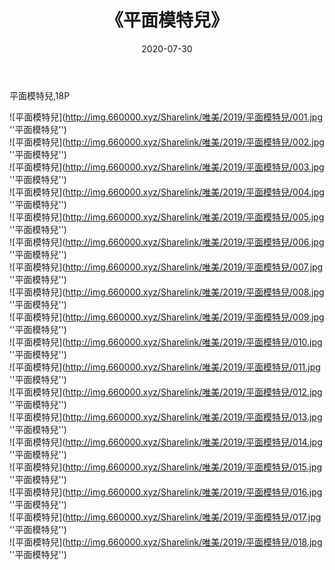 ﻿---
layout: post
title:  《平面模特兒》
date:   2020-07-30
img: http://img.660000.xyz/Sharelink/唯美/2019/平面模特兒/000.jpg
categories: [美女, 清纯, 唯美]
---

平面模特兒,18P

![平面模特兒](http://img.660000.xyz/Sharelink/唯美/2019/平面模特兒/001.jpg ''平面模特兒'') <br>
![平面模特兒](http://img.660000.xyz/Sharelink/唯美/2019/平面模特兒/002.jpg ''平面模特兒'') <br>
![平面模特兒](http://img.660000.xyz/Sharelink/唯美/2019/平面模特兒/003.jpg ''平面模特兒'') <br>
![平面模特兒](http://img.660000.xyz/Sharelink/唯美/2019/平面模特兒/004.jpg ''平面模特兒'') <br>
![平面模特兒](http://img.660000.xyz/Sharelink/唯美/2019/平面模特兒/005.jpg ''平面模特兒'') <br>
![平面模特兒](http://img.660000.xyz/Sharelink/唯美/2019/平面模特兒/006.jpg ''平面模特兒'') <br>
![平面模特兒](http://img.660000.xyz/Sharelink/唯美/2019/平面模特兒/007.jpg ''平面模特兒'') <br>
![平面模特兒](http://img.660000.xyz/Sharelink/唯美/2019/平面模特兒/008.jpg ''平面模特兒'') <br>
![平面模特兒](http://img.660000.xyz/Sharelink/唯美/2019/平面模特兒/009.jpg ''平面模特兒'') <br>
![平面模特兒](http://img.660000.xyz/Sharelink/唯美/2019/平面模特兒/010.jpg ''平面模特兒'') <br>
![平面模特兒](http://img.660000.xyz/Sharelink/唯美/2019/平面模特兒/011.jpg ''平面模特兒'') <br>
![平面模特兒](http://img.660000.xyz/Sharelink/唯美/2019/平面模特兒/012.jpg ''平面模特兒'') <br>
![平面模特兒](http://img.660000.xyz/Sharelink/唯美/2019/平面模特兒/013.jpg ''平面模特兒'') <br>
![平面模特兒](http://img.660000.xyz/Sharelink/唯美/2019/平面模特兒/014.jpg ''平面模特兒'') <br>
![平面模特兒](http://img.660000.xyz/Sharelink/唯美/2019/平面模特兒/015.jpg ''平面模特兒'') <br>
![平面模特兒](http://img.660000.xyz/Sharelink/唯美/2019/平面模特兒/016.jpg ''平面模特兒'') <br>
![平面模特兒](http://img.660000.xyz/Sharelink/唯美/2019/平面模特兒/017.jpg ''平面模特兒'') <br>
![平面模特兒](http://img.660000.xyz/Sharelink/唯美/2019/平面模特兒/018.jpg ''平面模特兒'') <br>
